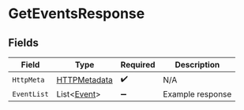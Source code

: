 # GetEventsResponse


## Fields

| Field                                                   | Type                                                    | Required                                                | Description                                             |
| ------------------------------------------------------- | ------------------------------------------------------- | ------------------------------------------------------- | ------------------------------------------------------- |
| `HttpMeta`                                              | [HTTPMetadata](../../Models/Components/HTTPMetadata.md) | :heavy_check_mark:                                      | N/A                                                     |
| `EventList`                                             | List<[Event](../../Models/Components/Event.md)>         | :heavy_minus_sign:                                      | Example response                                        |